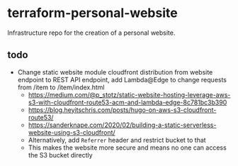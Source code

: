 # terraform-personal-website
Infrastructure repo for the creation of a personal website.

## todo

* Change static website module cloudfront distribution from website endpoint to REST API endpoint, add Lambda@Edge to change requests from /item to /item/index.html
    * https://medium.com/@p_stotz/static-website-hosting-leverage-aws-s3-with-cloudfront-route53-acm-and-lambda-edge-8c781bc3b390
    * https://blog.heyitschris.com/posts/hugo-on-aws-s3-cloudfront-route53/
    * https://sanderknape.com/2020/02/building-a-static-serverless-website-using-s3-cloudfront/
    * Alternatively, add `Referrer` header and restrict bucket to that
    * This makes the website more secure and means no one can access the S3 bucket directly